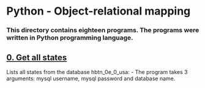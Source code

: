 # Python - Object-relational mapping

### **This directory contains eighteen programs. The programs were written in Python programming language.**

## [0. Get all states](https://github.com/ehabsmh/alx-higher_level_programming/blob/main/0x0F-python-object_relational_mapping/0-select_states.py)

Lists all states from the database hbtn_0e_0_usa:
	- The program takes 3 arguments: mysql username, mysql password and database name.
